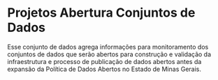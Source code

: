 # Projetos Abertura Conjuntos de Dados

Esse conjunto de dados agrega informações para monitoramento dos conjuntos de dados que serão abertos para construção e validação da infraestrutura e processo de publicação de dados abertos antes da expansão da Política de Dados Abertos no Estado de Minas Gerais.